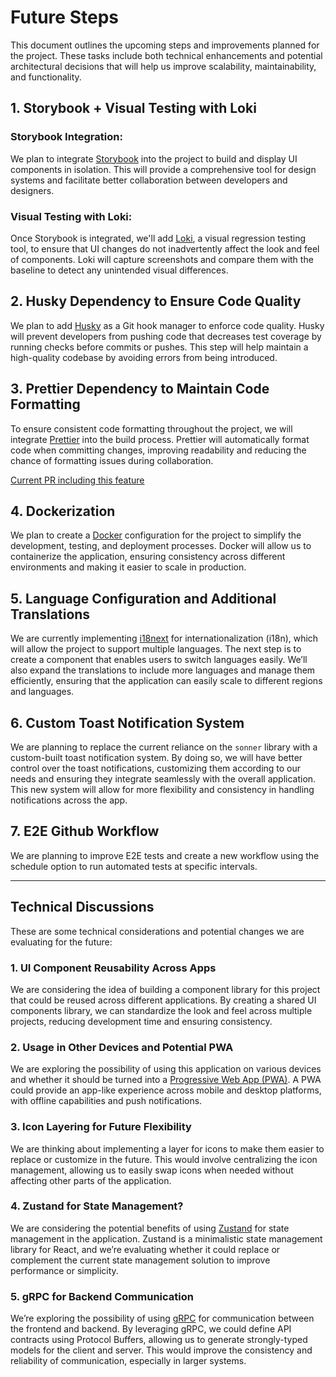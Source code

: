 # Future Steps

This document outlines the upcoming steps and improvements planned for the project. These tasks include both technical enhancements and potential architectural decisions that will help us improve scalability, maintainability, and functionality.

## 1. Storybook + Visual Testing with Loki

### Storybook Integration:

We plan to integrate [Storybook](https://storybook.js.org/) into the project to build and display UI components in isolation. This will provide a comprehensive tool for design systems and facilitate better collaboration between developers and designers.

### Visual Testing with Loki:

Once Storybook is integrated, we'll add [Loki](https://github.com/oblador/loki), a visual regression testing tool, to ensure that UI changes do not inadvertently affect the look and feel of components. Loki will capture screenshots and compare them with the baseline to detect any unintended visual differences.

## 2. Husky Dependency to Ensure Code Quality

We plan to add [Husky](https://typicode.github.io/husky/) as a Git hook manager to enforce code quality. Husky will prevent developers from pushing code that decreases test coverage by running checks before commits or pushes. This step will help maintain a high-quality codebase by avoiding errors from being introduced.

## 3. Prettier Dependency to Maintain Code Formatting

To ensure consistent code formatting throughout the project, we will integrate [Prettier](https://prettier.io/) into the build process. Prettier will automatically format code when committing changes, improving readability and reducing the chance of formatting issues during collaboration.

[Current PR including this feature](https://github.com/jeronFCR/Roomz-frontend/pull/4)

## 4. Dockerization

We plan to create a [Docker](https://www.docker.com/) configuration for the project to simplify the development, testing, and deployment processes. Docker will allow us to containerize the application, ensuring consistency across different environments and making it easier to scale in production.

## 5. Language Configuration and Additional Translations

We are currently implementing [i18next](https://www.i18next.com/) for internationalization (i18n), which will allow the project to support multiple languages. The next step is to create a component that enables users to switch languages easily. We’ll also expand the translations to include more languages and manage them efficiently, ensuring that the application can easily scale to different regions and languages.

## 6. Custom Toast Notification System

We are planning to replace the current reliance on the `sonner` library with a custom-built toast notification system. By doing so, we will have better control over the toast notifications, customizing them according to our needs and ensuring they integrate seamlessly with the overall application. This new system will allow for more flexibility and consistency in handling notifications across the app.

## 7. E2E Github Workflow

We are planning to improve E2E tests and create a new workflow using the schedule option to run automated tests at specific intervals.

---

## Technical Discussions

These are some technical considerations and potential changes we are evaluating for the future:

### 1. UI Component Reusability Across Apps

We are considering the idea of building a component library for this project that could be reused across different applications. By creating a shared UI components library, we can standardize the look and feel across multiple projects, reducing development time and ensuring consistency.

### 2. Usage in Other Devices and Potential PWA

We are exploring the possibility of using this application on various devices and whether it should be turned into a [Progressive Web App (PWA)](https://developer.mozilla.org/en-US/docs/Web/Progressive_web_apps). A PWA could provide an app-like experience across mobile and desktop platforms, with offline capabilities and push notifications.

### 3. Icon Layering for Future Flexibility

We are thinking about implementing a layer for icons to make them easier to replace or customize in the future. This would involve centralizing the icon management, allowing us to easily swap icons when needed without affecting other parts of the application.

### 4. Zustand for State Management?

We are considering the potential benefits of using [Zustand](https://github.com/pmndrs/zustand) for state management in the application. Zustand is a minimalistic state management library for React, and we’re evaluating whether it could replace or complement the current state management solution to improve performance or simplicity.

### 5. gRPC for Backend Communication

We’re exploring the possibility of using [gRPC](https://grpc.io/) for communication between the frontend and backend. By leveraging gRPC, we could define API contracts using Protocol Buffers, allowing us to generate strongly-typed models for the client and server. This would improve the consistency and reliability of communication, especially in larger systems.
